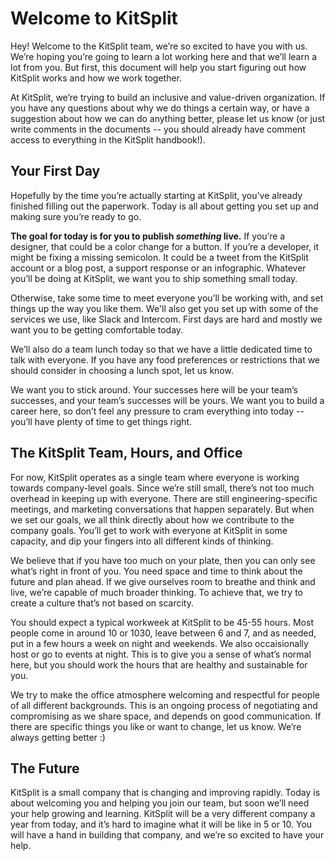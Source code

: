# Welcome to KitSplit

Hey! Welcome to the KitSplit team, we’re so excited to have you with us. We’re hoping you’re going to learn a lot working here and that we’ll learn a lot from you. But first, this document will help you start figuring out how KitSplit works and how we work together.

At KitSplit, we’re trying to build an inclusive and value-driven organization. If you have any questions about why we do things a certain way, or have a suggestion about how we can do anything better, please let us know (or just write comments in the documents -- you should already have comment access to everything in the KitSplit handbook!).  

## Your First Day

Hopefully by the time you’re actually starting at KitSplit, you’ve already finished filling out the paperwork. Today is all about getting you set up and making sure you’re ready to go.

**The goal for today is for you to publish _something_ live.** If you’re a designer, that could be a color change for a button. If you’re a developer, it might be fixing a missing semicolon. It could be a tweet from the KitSplit account or a blog post, a support response or an infographic. Whatever you’ll be doing at KitSplit, we want you to ship something small today.

Otherwise, take some time to meet everyone you’ll be working with, and set things up the way you like them. We'll also get you set up with some of the services we use, like Slack and Intercom. First days are hard and mostly we want you to be getting comfortable today.

We’ll also do a team lunch today so that we have a little dedicated time to talk with everyone. If you have any food preferences or restrictions that we should consider in choosing a lunch spot, let us know.

We want you to stick around. Your successes here will be your team’s successes, and your team’s successes will be yours. We want you to build a career here, so don’t feel any pressure to cram everything into today -- you’ll have plenty of time to get things right.


## The KitSplit Team, Hours, and Office

For now, KitSplit operates as a single team where everyone is working towards company-level goals. Since we’re still small, there’s not too much overhead in keeping up with everyone. There are still engineering-specific meetings, and marketing conversations that happen separately. But when we set our goals, we all think directly about how we contribute to the company goals. You’ll get to work with everyone at KitSplit in some capacity, and dip your fingers into all different kinds of thinking.

We believe that if you have too much on your plate, then you can only see what’s right in front of you. You need space and time to think about the future and plan ahead. If we give ourselves room to breathe and think and live, we’re capable of much broader thinking. To achieve that, we try to create a culture that’s not based on scarcity.

You should expect a typical workweek at KitSplit to be 45-55 hours. Most people come in around 10 or 1030, leave between 6 and 7, and as needed, put in a few hours a week on night and weekends. We also occaisionally host or go to events at night. This is to give you a sense of what’s normal here, but you should work the hours that are healthy and sustainable for you. 

We try to make the office atmosphere welcoming and respectful for people of all different backgrounds. This is an ongoing process of negotiating and compromising as we share space, and depends on good communication. If there are specific things you like or want to change, let us know. We’re always getting better :)

## The Future

KitSplit is a small company that is changing and improving rapidly. Today is about welcoming you and helping you join our team, but soon we’ll need your help growing and learning. KitSplit will be a very different company a year from today, and it’s hard to imagine what it will be like in 5 or 10. You will have a hand in building that company, and we’re so excited to have your help.

